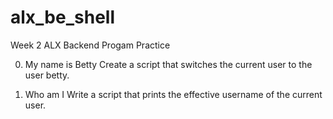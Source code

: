 # alx_be_shell
Week 2 ALX Backend Progam Practice

0. My name is Betty
Create a script that switches the current user to the user betty.

1. Who am I
Write a script that prints the effective username of the current user.